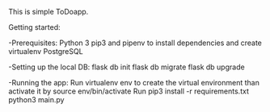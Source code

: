 This is simple ToDoapp.

Getting started:

-Prerequisites:
  Python 3
  pip3 and pipenv to install dependencies and create virtualenv
  PostgreSQL
 
-Setting up the local DB:
  flask db init
  flask db migrate
  flask db upgrade

-Running the app:
  Run virtualenv env to create the virtual environment than activate it by source env/bin/activate
  Run pip3 install -r requirements.txt
  python3 main.py

